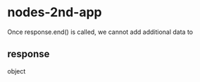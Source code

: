 # nodes-2nd-app

Once response.end() is called, we cannot add additional data to 
## response 
object
